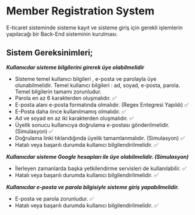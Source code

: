 # Member Registration System

E-ticaret sisteminde sisteme kayıt ve sisteme giriş için gerekli işlemlerin yapılacağı bir Back-End sisteminin kurulması.

## Sistem Gereksinimleri;
***Kullanıcılar sisteme bilgilerini girerek üye olabilmelidir***
 - Sisteme temel kullanıcı bilgileri , e-posta ve parolayla üye olunabilmelidir. Temel kullanıcı bilgileri : ad, soyad, e-posta, parola. Temel bilgilerin tamamı zorunludur.
 - Parola en az 6 karakterden oluşmalıdır. ✅
 - E-posta alanı e-posta formatında olmalıdır. (Regex Entegresi Yapıldı) ✅
 - E-Posta daha önce kullanılmamış olmalıdır. ✅
 - Ad ve soyad en az iki karakterden oluşmalıdır. ✅
 - Üyelik sonucu kullanıcıya doğrulama e-postası gönderilmelidir. (Simulasyon) ✅
 - Doğrulama linki tıklandığında üyelik tamamlanmalıdır. (Simulasyon) ✅
 - Hatalı veya başarılı durumda kullanıcı bilgilendirilmelidir. ✅

***Kullanıcılar sisteme Google hesapları ile üye olabilmelidir. (Simulasyon)***
- İlerleyen zamanlarda başka yetkilendirme servisleri de kullanılabilir. ✅
- Hatalı veya başarılı durumda kullanıcı bilgilendirilmelidir. ✅

***Kullanıcılar e-posta ve parola bilgisiyle sisteme giriş yapabilmelidir.***
- E-posta ve parola zorunludur. ✅
- Hatalı veya başarılı durumda kullanıcı bilgilendirilmelidir. ✅
